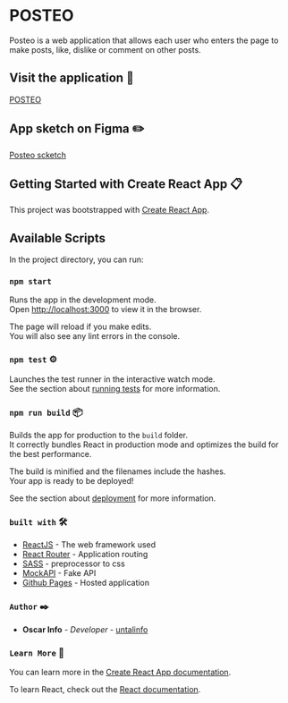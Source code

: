 # POSTEO
Posteo is a web application that allows each user who enters the page to make posts, like, dislike or comment on other posts.

## Visit the application 🚀
[POSTEO](https://untalinfo.github.io/posteo/)

## App sketch on Figma ✏️
[Posteo scketch](https://www.figma.com/file/2tXgtalsrv9BLToSSLk8r3/Posteo?node-id=0%3A1)

## Getting Started with Create React App 📋

This project was bootstrapped with [Create React App](https://github.com/facebook/create-react-app).

## Available Scripts

In the project directory, you can run:

### `npm start`

Runs the app in the development mode.\
Open [http://localhost:3000](http://localhost:3000) to view it in the browser.

The page will reload if you make edits.\
You will also see any lint errors in the console.

### `npm test` ⚙️

Launches the test runner in the interactive watch mode.\
See the section about [running tests](https://facebook.github.io/create-react-app/docs/running-tests) for more information.

### `npm run build` 📦

Builds the app for production to the `build` folder.\
It correctly bundles React in production mode and optimizes the build for the best performance.

The build is minified and the filenames include the hashes.\
Your app is ready to be deployed!

See the section about [deployment](https://facebook.github.io/create-react-app/docs/deployment) for more information.
### `built with` 🛠️

* [ReactJS](https://reactjs.org/) - The web framework used
* [React Router](https://maven.apache.org/) - Application routing
* [SASS](https://sass-lang.com/) - preprocessor to css
* [MockAPI](https://mockapi.io/) - Fake API
* [Github Pages](https://pages.github.com/) - Hosted application


### `Author` ✒️

* **Oscar Info** - *Developer* - [untalinfo](https://github.com/untalinfo)

### `Learn More` 📖

You can learn more in the [Create React App documentation](https://facebook.github.io/create-react-app/docs/getting-started).

To learn React, check out the [React documentation](https://reactjs.org/).

